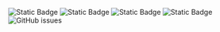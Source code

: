 ![Static Badge](https://img.shields.io/badge/blacklists-60-000000) ![Static Badge](https://img.shields.io/badge/blacklisted-2629291-cc0000) ![Static Badge](https://img.shields.io/badge/whitelisted-2245-00CC00) ![Static Badge](https://img.shields.io/badge/streaming_blacklist-28107-000000) ![GitHub issues](https://img.shields.io/github/issues/fabriziosalmi/blacklists)
